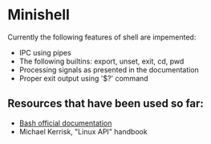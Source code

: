 # Minishell

Currently the following features of shell are impemented:
+ IPC using pipes
+ The following builtins: export, unset, exit, cd, pwd
+ Processing signals as presented in the documentation
+ Proper exit output using '$?' command 

## Resources that have been used so far:
- [Bash official documentation](https://pubs.opengroup.org/onlinepubs/9699919799.2018edition/utilities/V3_chap02.html#tag_18_02_01)
- Michael Kerrisk, "Linux API" handbook
